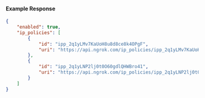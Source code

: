 <!-- Code generated for API Clients. DO NOT EDIT. -->

#### Example Response

```json
{
	"enabled": true,
	"ip_policies": [
		{
			"id": "ipp_2q1yLMv7KaUoH8u8d8ce8k4OPgF",
			"uri": "https://api.ngrok.com/ip_policies/ipp_2q1yLMv7KaUoH8u8d8ce8k4OPgF"
		},
		{
			"id": "ipp_2q1yLNP2lj0t0O60gdlQHWBro41",
			"uri": "https://api.ngrok.com/ip_policies/ipp_2q1yLNP2lj0t0O60gdlQHWBro41"
		}
	]
}
```
